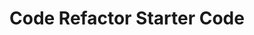 # Code Refactor Starter Code
<!--Refactored the previous starter code for the Horieson website. Cleaned it up and organized it better, took out anything unnesscary, added alt for images src and anything else that felt needed.-->